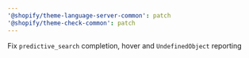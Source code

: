 ```yaml
---
'@shopify/theme-language-server-common': patch
'@shopify/theme-check-common': patch
---
```


Fix `predictive_search` completion, hover and `UndefinedObject` reporting
